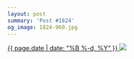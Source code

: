 ```yaml
---
layout: post
summary: 'Post #1824'
og_image: 1824-960.jpg
---
```


<p>
 <time>
  <a href="/1824">
   {{ page.date | date: "%B %-d, %Y" }}
  </a>
 </time>
 <a href="/1824">
  <img sizes="(min-width: 700px) 50vw, calc(100vw - 2rem)" src="{{ site.assets_url }}/1824-480.jpg" srcset="{{ site.assets_url }}/1824-240.jpg 240w, {{ site.assets_url }}/1824-480.jpg 480w, {{ site.assets_url }}/1824-720.jpg 720w, {{ site.assets_url }}/1824-960.jpg 960w"/>
 </a>
</p>
